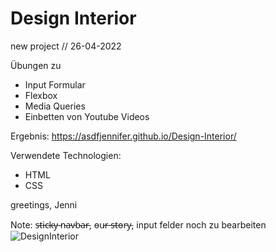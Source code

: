 # Design Interior

new project // 26-04-2022

Übungen zu 
- Input Formular
- Flexbox
- Media Queries
- Einbetten von Youtube Videos

Ergebnis:
https://asdfjennifer.github.io/Design-Interior/

Verwendete Technologien:
- HTML 
- CSS 


greetings, Jenni

Note: s̵t̵i̵c̵k̵y̵ ̵n̵a̵v̵b̵a̵r̵, o̵u̵r̵ ̵s̵t̵o̵r̵y̵, input felder noch zu bearbeiten
![DesignInterior](https://user-images.githubusercontent.com/98667941/182250359-f6a083fe-b6b5-4892-afa8-d29c932f6a6a.png)
